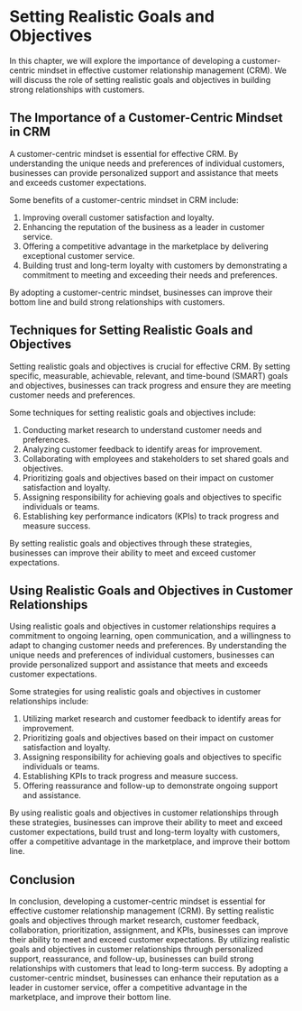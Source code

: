 Setting Realistic Goals and Objectives
========================================================================================

In this chapter, we will explore the importance of developing a customer-centric mindset in effective customer relationship management (CRM). We will discuss the role of setting realistic goals and objectives in building strong relationships with customers.

The Importance of a Customer-Centric Mindset in CRM
---------------------------------------------------

A customer-centric mindset is essential for effective CRM. By understanding the unique needs and preferences of individual customers, businesses can provide personalized support and assistance that meets and exceeds customer expectations.

Some benefits of a customer-centric mindset in CRM include:

1. Improving overall customer satisfaction and loyalty.
2. Enhancing the reputation of the business as a leader in customer service.
3. Offering a competitive advantage in the marketplace by delivering exceptional customer service.
4. Building trust and long-term loyalty with customers by demonstrating a commitment to meeting and exceeding their needs and preferences.

By adopting a customer-centric mindset, businesses can improve their bottom line and build strong relationships with customers.

Techniques for Setting Realistic Goals and Objectives
-----------------------------------------------------

Setting realistic goals and objectives is crucial for effective CRM. By setting specific, measurable, achievable, relevant, and time-bound (SMART) goals and objectives, businesses can track progress and ensure they are meeting customer needs and preferences.

Some techniques for setting realistic goals and objectives include:

1. Conducting market research to understand customer needs and preferences.
2. Analyzing customer feedback to identify areas for improvement.
3. Collaborating with employees and stakeholders to set shared goals and objectives.
4. Prioritizing goals and objectives based on their impact on customer satisfaction and loyalty.
5. Assigning responsibility for achieving goals and objectives to specific individuals or teams.
6. Establishing key performance indicators (KPIs) to track progress and measure success.

By setting realistic goals and objectives through these strategies, businesses can improve their ability to meet and exceed customer expectations.

Using Realistic Goals and Objectives in Customer Relationships
--------------------------------------------------------------

Using realistic goals and objectives in customer relationships requires a commitment to ongoing learning, open communication, and a willingness to adapt to changing customer needs and preferences. By understanding the unique needs and preferences of individual customers, businesses can provide personalized support and assistance that meets and exceeds customer expectations.

Some strategies for using realistic goals and objectives in customer relationships include:

1. Utilizing market research and customer feedback to identify areas for improvement.
2. Prioritizing goals and objectives based on their impact on customer satisfaction and loyalty.
3. Assigning responsibility for achieving goals and objectives to specific individuals or teams.
4. Establishing KPIs to track progress and measure success.
5. Offering reassurance and follow-up to demonstrate ongoing support and assistance.

By using realistic goals and objectives in customer relationships through these strategies, businesses can improve their ability to meet and exceed customer expectations, build trust and long-term loyalty with customers, offer a competitive advantage in the marketplace, and improve their bottom line.

Conclusion
----------

In conclusion, developing a customer-centric mindset is essential for effective customer relationship management (CRM). By setting realistic goals and objectives through market research, customer feedback, collaboration, prioritization, assignment, and KPIs, businesses can improve their ability to meet and exceed customer expectations. By utilizing realistic goals and objectives in customer relationships through personalized support, reassurance, and follow-up, businesses can build strong relationships with customers that lead to long-term success. By adopting a customer-centric mindset, businesses can enhance their reputation as a leader in customer service, offer a competitive advantage in the marketplace, and improve their bottom line.
